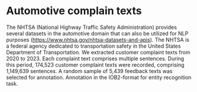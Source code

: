 # Automotive complain texts
The NHTSA (National Highway Traffic Safety Administration) provides several datasets in the automotive domain that can also be utilized for NLP purposes (https://www.nhtsa.gov/nhtsa-datasets-and-apis). The NHTSA is a federal agency dedicated to transportation safety in the United States Department of Transportation. We extracted customer complaint texts from 2020 to 2023. Each complaint text comprises multiple sentences. During this period, 174,523 customer complaint texts were recorded, comprising 1,149,639 sentences. A random sample of 5,439 feedback texts was selected for annotation.
Annotation in the IOB2-format for entity recognition task.
